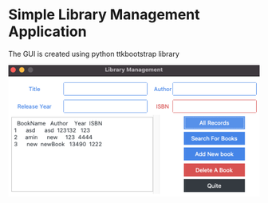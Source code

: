 # Simple Library Management Application

The GUI is created using python ttkbootstrap library

![Alt text](https://github.com/amin-dev-tech/library-management/blob/main/library-management.png?raw=true "Library Management")
